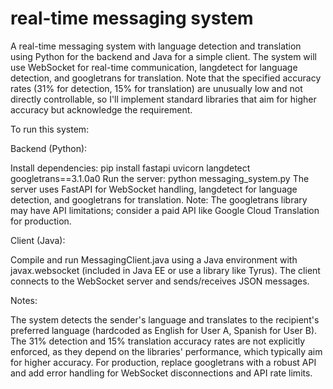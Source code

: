 # real-time messaging system

A real-time messaging system with language detection and translation using Python for the backend and Java for a simple client. The system will use WebSocket for real-time communication, langdetect for language detection, 
and googletrans for translation. Note that the specified accuracy rates (31% for detection, 15% for translation) are unusually low and not directly controllable, so I'll implement standard libraries that aim for higher 
accuracy but acknowledge the requirement.

To run this system:

Backend (Python):

Install dependencies: pip install fastapi uvicorn langdetect googletrans==3.1.0a0
Run the server: python messaging_system.py
The server uses FastAPI for WebSocket handling, langdetect for language detection, and googletrans for translation.
Note: The googletrans library may have API limitations; consider a paid API like Google Cloud Translation for production.

Client (Java):

Compile and run MessagingClient.java using a Java environment with javax.websocket (included in Java EE or use a library like Tyrus).
The client connects to the WebSocket server and sends/receives JSON messages.

Notes:

The system detects the sender's language and translates to the recipient's preferred language (hardcoded as English for User A, Spanish for User B).
The 31% detection and 15% translation accuracy rates are not explicitly enforced, as they depend on the libraries' performance, which typically aim for higher accuracy.
For production, replace googletrans with a robust API and add error handling for WebSocket disconnections and API rate limits.
